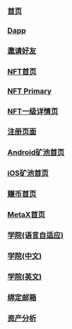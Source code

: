 <html>
<body>

<h3><a href="okex://main">首页</a></h3>
<h3><a href="okex://metaX/dapp/details?dappUrl=https://www.baidu.com">Dapp</a></h3>
<h3><a href="okex://invite_friends">邀请好友</a></h3> 
<h3><a href="okex://metaX/nft/featured">NFT首页</a></h3>
<h3><a href="okex://metaX/nft/primary">NFT Primary</a></h3>
<h3><a href="okex://metaX/nft/primary/details?activityId=987&chainId=1">NFT一级详情页</a></h3>
<h3><a href="okex://regist">注册页面</a></h3>
<h3><a href="okex://pool_home">Android矿池首页</a></h3>
<h3><a href="okex://pool">iOS矿池首页</a></h3>
<h3><a href="okex://web?url=https://okexcomweb.bafang.com/earn/home?from=popup">赚币首页</a></h3>
<h3><a href="okex://metaX/wallet/home">MetaX首页</a></h3>
<h3><a href="okex://web?url=https://www.okx.com/academy">学院(语言自适应)</a></h3>
<h3><a href="okex://web?url=https://www.okx.com/academy/zh">学院(中文)</a></h3>
<h3><a href="okex://web?url=https://www.okx.com/academy/en">学院(英文)</a></h3>
<h3><a href="okex://security_bind_email">绑定邮箱</a></h3>
<h3><a href="okex://assets/overview_analysis?account_type=0">资产分析</a></h3>
</body>
</html>
